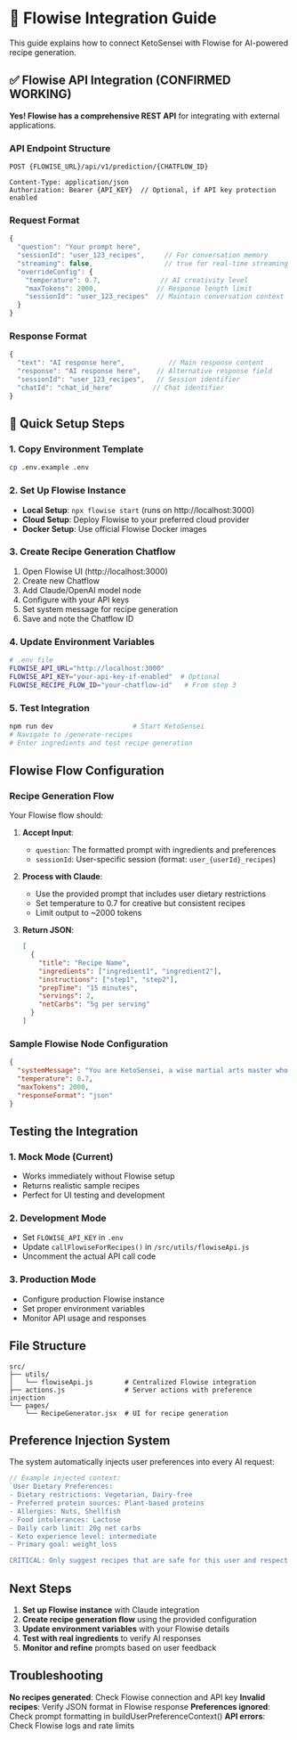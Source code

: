 # 🔌 Flowise Integration Guide

This guide explains how to connect KetoSensei with Flowise for AI-powered recipe generation.

## ✅ Flowise API Integration (CONFIRMED WORKING)

**Yes! Flowise has a comprehensive REST API** for integrating with external applications.

### **API Endpoint Structure**
```
POST {FLOWISE_URL}/api/v1/prediction/{CHATFLOW_ID}

Content-Type: application/json
Authorization: Bearer {API_KEY}  // Optional, if API key protection enabled
```

### **Request Format**
```javascript
{
  "question": "Your prompt here",
  "sessionId": "user_123_recipes",     // For conversation memory
  "streaming": false,                  // true for real-time streaming
  "overrideConfig": {
    "temperature": 0.7,               // AI creativity level
    "maxTokens": 2000,               // Response length limit
    "sessionId": "user_123_recipes"  // Maintain conversation context
  }
}
```

### **Response Format**
```javascript
{
  "text": "AI response here",           // Main response content
  "response": "AI response here",    // Alternative response field
  "sessionId": "user_123_recipes",   // Session identifier
  "chatId": "chat_id_here"          // Chat identifier
}
```

## 🚀 Quick Setup Steps

### **1. Copy Environment Template**
```bash
cp .env.example .env
```

### **2. Set Up Flowise Instance**
- **Local Setup**: `npx flowise start` (runs on http://localhost:3000)
- **Cloud Setup**: Deploy Flowise to your preferred cloud provider
- **Docker Setup**: Use official Flowise Docker images

### **3. Create Recipe Generation Chatflow**
1. Open Flowise UI (http://localhost:3000)
2. Create new Chatflow
3. Add Claude/OpenAI model node
4. Configure with your API keys
5. Set system message for recipe generation
6. Save and note the Chatflow ID

### **4. Update Environment Variables**
```bash
# .env file
FLOWISE_API_URL="http://localhost:3000"
FLOWISE_API_KEY="your-api-key-if-enabled"  # Optional
FLOWISE_RECIPE_FLOW_ID="your-chatflow-id"   # From step 3
```

### **5. Test Integration**
```bash
npm run dev                    # Start KetoSensei
# Navigate to /generate-recipes
# Enter ingredients and test recipe generation
```

## Flowise Flow Configuration

### Recipe Generation Flow

Your Flowise flow should:

1. **Accept Input**: 
   - `question`: The formatted prompt with ingredients and preferences
   - `sessionId`: User-specific session (format: `user_{userId}_recipes`)

2. **Process with Claude**:
   - Use the provided prompt that includes user dietary restrictions
   - Set temperature to 0.7 for creative but consistent recipes
   - Limit output to ~2000 tokens

3. **Return JSON**:
   ```json
   [
     {
       "title": "Recipe Name",
       "ingredients": ["ingredient1", "ingredient2"],
       "instructions": ["step1", "step2"],
       "prepTime": "15 minutes",
       "servings": 2,
       "netCarbs": "5g per serving"
     }
   ]
   ```

### Sample Flowise Node Configuration

```json
{
  "systemMessage": "You are KetoSensei, a wise martial arts master who creates keto recipes. Always respect user dietary restrictions and allergies.",
  "temperature": 0.7,
  "maxTokens": 2000,
  "responseFormat": "json"
}
```

## Testing the Integration

### 1. Mock Mode (Current)
- Works immediately without Flowise setup
- Returns realistic sample recipes
- Perfect for UI testing and development

### 2. Development Mode
- Set `FLOWISE_API_KEY` in `.env`
- Update `callFlowiseForRecipes()` in `/src/utils/flowiseApi.js`
- Uncomment the actual API call code

### 3. Production Mode
- Configure production Flowise instance
- Set proper environment variables
- Monitor API usage and responses

## File Structure

```
src/
├── utils/
│   └── flowiseApi.js        # Centralized Flowise integration
├── actions.js               # Server actions with preference injection
└── pages/
    └── RecipeGenerator.jsx  # UI for recipe generation
```

## Preference Injection System

The system automatically injects user preferences into every AI request:

```javascript
// Example injected context:
`User Dietary Preferences:
- Dietary restrictions: Vegetarian, Dairy-free
- Preferred protein sources: Plant-based proteins
- Allergies: Nuts, Shellfish
- Food intolerances: Lactose
- Daily carb limit: 20g net carbs
- Keto experience level: intermediate
- Primary goal: weight_loss

CRITICAL: Only suggest recipes that are safe for this user and respect ALL dietary restrictions and allergies listed above.`
```

## Next Steps

1. **Set up Flowise instance** with Claude integration
2. **Create recipe generation flow** using the provided configuration
3. **Update environment variables** with your Flowise details
4. **Test with real ingredients** to verify AI responses
5. **Monitor and refine** prompts based on user feedback

## Troubleshooting

**No recipes generated**: Check Flowise connection and API key
**Invalid recipes**: Verify JSON format in Flowise response
**Preferences ignored**: Check prompt formatting in buildUserPreferenceContext()
**API errors**: Check Flowise logs and rate limits